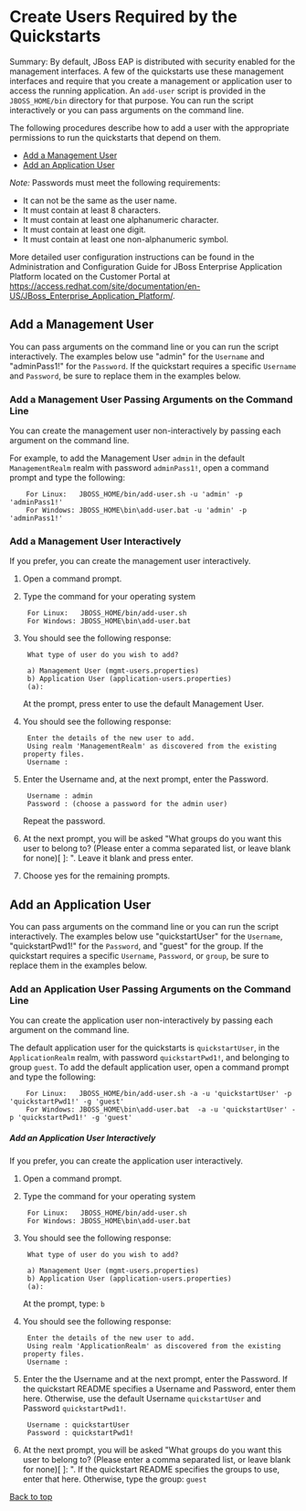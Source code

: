 Create Users Required by the Quickstarts
===============

Summary: By default, JBoss EAP is distributed with security enabled for the management interfaces. A few of the quickstarts use these management interfaces and require that you create a management or application user to access the running application. An `add-user` script is provided in the `JBOSS_HOME/bin` directory for that purpose. You can run the script interactively or you can pass arguments on the command line. 

The following procedures describe how to add a user with the appropriate permissions to run the quickstarts that depend on them.

* [Add a Management User](#add-a-management-user)
* [Add an Application User](#add-an-application-user)

_Note:_ Passwords must meet the following requirements:

* It can not be the same as the user name.
* It must contain at least 8 characters.
* It must contain at least one alphanumeric character.
* It must contain at least one digit.
* It must contain at least one non-alphanumeric symbol.

More detailed user configuration instructions can be found in the Administration and Configuration Guide for JBoss Enterprise Application Platform located on the Customer Portal at <https://access.redhat.com/site/documentation/en-US/JBoss_Enterprise_Application_Platform/>.

Add a Management User
----------------------

You can pass arguments on the command line or you can run the script interactively. The examples below use "admin" for the `Username` and "adminPass1!" for the `Password`. If the quickstart requires a specific `Username` and `Password`, be sure to replace them in the examples below.

### Add a Management User Passing Arguments on the Command Line

You can create the management user non-interactively by passing each argument on the command line. 

For example, to add the Management User `admin` in the default `ManagementRealm` realm with password `adminPass1!`, 
open a command prompt and type the following:

        For Linux:   JBOSS_HOME/bin/add-user.sh -u 'admin' -p 'adminPass1!'
        For Windows: JBOSS_HOME\bin\add-user.bat -u 'admin' -p 'adminPass1!'

### Add a Management User Interactively

If you prefer, you can create the management user interactively. 

1. Open a command prompt.
2. Type the command for your operating system

        For Linux:   JBOSS_HOME/bin/add-user.sh
        For Windows: JBOSS_HOME\bin\add-user.bat
3. You should see the following response:

        What type of user do you wish to add? 

        a) Management User (mgmt-users.properties) 
        b) Application User (application-users.properties)
        (a):

    At the prompt, press enter to use the default Management User.
4. You should see the following response:

        Enter the details of the new user to add.
        Using realm 'ManagementRealm' as discovered from the existing property files.
        Username :
5. Enter the Username and, at the next prompt, enter the Password.
 
        Username : admin
        Password : (choose a password for the admin user)
    Repeat the password.
6. At the next prompt, you will be asked "What groups do you want this user to belong to? (Please enter a comma separated list, or leave blank for none)[ ]: ". Leave it blank and press enter.
7. Choose yes for the remaining prompts.

Add an Application User
-----------------------

You can pass arguments on the command line or you can run the script interactively. The examples below use "quickstartUser" for the `Username`, "quickstartPwd1!" for the `Password`, and "guest" for the group. If the quickstart requires a specific `Username`, `Password`, or `group`, be sure to replace them in the examples below.

### Add an Application User Passing Arguments on the Command Line

You can create the application user non-interactively by passing each argument on the command line. 

The default application user for the quickstarts is `quickstartUser`, in the `ApplicationRealm` realm, with password `quickstartPwd1!`, and belonging to group `guest`. 
To add the default application user, open a command prompt and type the following:

        For Linux:   JBOSS_HOME/bin/add-user.sh -a -u 'quickstartUser' -p 'quickstartPwd1!' -g 'guest'
        For Windows: JBOSS_HOME\bin\add-user.bat  -a -u 'quickstartUser' -p 'quickstartPwd1!' -g 'guest'


##### Add an Application User Interactively 

If you prefer, you can create the application user interactively. 

1. Open a command prompt.
2. Type the command for your operating system

        For Linux:   JBOSS_HOME/bin/add-user.sh
        For Windows: JBOSS_HOME\bin\add-user.bat
3. You should see the following response:

        What type of user do you wish to add? 

        a) Management User (mgmt-users.properties) 
        b) Application User (application-users.properties)
        (a):

    At the prompt, type:  `b`
4. You should see the following response:

        Enter the details of the new user to add.
        Using realm 'ApplicationRealm' as discovered from the existing property files.
        Username :

5. Enter the the Username and at the next prompt, enter the Password. If the quickstart README specifies a Username and Password, enter them here. Otherwise, use the default Username `quickstartUser` and Password `quickstartPwd1!`.
 
        Username : quickstartUser
        Password : quickstartPwd1!
6. At the next prompt, you will be asked "What groups do you want this user to belong to? (Please enter a comma separated list, or leave blank for none)[  ]: ". If the quickstart README specifies the groups to use, enter that here. Otherwise, type the group: `guest`

[Back to top](#create-users-required-by-the-quickstarts)

